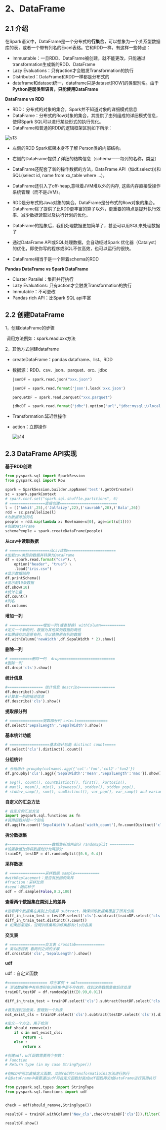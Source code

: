 # 2、DataFrame

## 2.1 介绍

在Spark语义中，DataFrame是一个分布式的**行集合**，可以想象为一个关系型数据库的表，或者一个带有列名的Excel表格。它和RDD一样，有这样一些特点：

- Immuatable：一旦RDD、DataFrame被创建，就不能更改，只能通过transformation生成新的RDD、DataFrame
- Lazy Evaluations：只有action才会触发Transformation的执行
- Distributed：DataFrame和RDD一样都是分布式的
- dataframe和dataset统一，dataframe只是dataset[ROW]的类型别名。由于**Python是弱类型语言，只能使用DataFrame**

**DataFrame vs RDD**

- RDD：分布式的对象的集合，Spark并不知道对象的详细模式信息
- DataFrame：分布式的Row对象的集合，其提供了由列组成的详细模式信息，使得Spark SQL可以进行某些形式的执行优化。
- DataFrame和普通的RDD的逻辑框架区别如下所示：

![s13](pics/s13.png)

- 左侧的RDD Spark框架本身不了解 Person类的内部结构。

- 右侧的DataFrame提供了详细的结构信息（schema——每列的名称，类型）
- DataFrame还配套了新的操作数据的方法，DataFrame API（如df.select())和SQL(select id, name from xx_table where ...)。
- DataFrame还引入了off-heap,意味着JVM堆以外的内存, 这些内存直接受操作系统管理（而不是JVM）。

- RDD是分布式的Java对象的集合。DataFrame是分布式的Row对象的集合。DataFrame除了提供了比RDD更丰富的算子以外，更重要的特点是提升执行效率、减少数据读取以及执行计划的优化。
- DataFrame的抽象后，我们处理数据更加简单了，甚至可以用SQL来处理数据了
- 通过DataFrame API或SQL处理数据，会自动经过Spark 优化器（Catalyst）的优化，即使你写的程序或SQL不仅高效，也可以运行的很快。
- DataFrame相当于是一个带着schema的RDD

**Pandas DataFrame vs Spark DataFrame**

- Cluster Parallel：集群并行执行
- Lazy Evaluations: 只有action才会触发Transformation的执行
- Immutable：不可更改
- Pandas rich API：比Spark SQL api丰富

## 2.2 创建DataFrame

1，创建dataFrame的步骤

​	调用方法例如：spark.read.xxx方法

2，其他方式创建dataframe

- createDataFrame：pandas dataframe、list、RDD

- 数据源：RDD、csv、json、parquet、orc、jdbc

  ```python
  jsonDF = spark.read.json("xxx.json")
  
  jsonDF = spark.read.format('json').load('xxx.json')
  
  parquetDF = spark.read.parquet("xxx.parquet")
  
  jdbcDF = spark.read.format("jdbc").option("url","jdbc:mysql://localhost:3306/db_name").option("dbtable","table_name").option("user","xxx").option("password","xxx").load()
  ```

- Transformation:延迟性操作

- action：立即操作

  ![s14](pics/s14.png)

## 2.3 DataFrame API实现

**基于RDD创建**

```python
from pyspark.sql import SparkSession
from pyspark.sql import Row

spark = SparkSession.builder.appName('test').getOrCreate()
sc = spark.sparkContext
# spark.conf.set("spark.sql.shuffle.partitions", 6)
# ================直接创建==========================
l = [('Ankit',25),('Jalfaizy',22),('saurabh',20),('Bala',26)]
rdd = sc.parallelize(l)
#为数据添加列名
people = rdd.map(lambda x: Row(name=x[0], age=int(x[1])))
#创建DataFrame
schemaPeople = spark.createDataFrame(people)
```

**从csv中读取数据**

```python
# ==================从csv读取======================
#加载csv类型的数据并转换为DataFrame
df = spark.read.format("csv"). \
    option("header", "true") \
    .load("iris.csv")
#显示数据结构
df.printSchema()
#显示前10条数据
df.show(10)
#统计总量
df.count()
#列名
df.columns
```

**增加一列**

```python
# ===============增加一列(或者替换) withColumn===========
#定义一个新的列，数据为其他某列数据的两倍
#如果操作的是原有列，可以替换原有列的数据
df.withColumn('newWidth',df.SepalWidth * 2).show()
```

**删除一列**

```python
# ==========删除一列  drop=========================
#删除一列
df.drop('cls').show()
```

**统计信息**

```python
#================ 统计信息 describe================
df.describe().show()
#计算某一列的描述信息
df.describe('cls').show()   
```

**提取部分列**

```python
# ===============提取部分列 select==============
df.select('SepalLength','SepalWidth').show()
```

**基本统计功能**

```python
# ==================基本统计功能 distinct count=====
df.select('cls').distinct().count()
```

**分组统计**

```python
# 分组统计 groupby(colname).agg({'col':'fun','col2':'fun2'})
df.groupby('cls').agg({'SepalWidth':'mean','SepalLength':'max'}).show()

# avg(), count(), countDistinct(), first(), kurtosis(),
# max(), mean(), min(), skewness(), stddev(), stddev_pop(),
# stddev_samp(), sum(), sumDistinct(), var_pop(), var_samp() and variance()
```

**自定义的汇总方法**

```python
# 自定义的汇总方法
import pyspark.sql.functions as fn
#调用函数并起一个别名
df.agg(fn.count('SepalWidth').alias('width_count'),fn.countDistinct('cls').alias('distinct_cls_count')).show()
```

**拆分数据集**

```python
#====================数据集拆成两部分 randomSplit ===========
#设置数据比例将数据划分为两部分
trainDF, testDF = df.randomSplit([0.6, 0.4])
```

**采样数据**

```python
# ================采样数据 sample===========
#withReplacement：是否有放回的采样
#fraction：采样比例
#seed：随机种子
sdf = df.sample(False,0.2,100)
```

**查看两个数据集在类别上的差异**

```python
#查看两个数据集在类别上的差异 subtract，确保训练数据集覆盖了所有分类
diff_in_train_test = testDF.select('cls').subtract(trainDF.select('cls'))
diff_in_train_test.distinct().count()
# 如果结果是0，说明训练集和训练集都有cls的各类
```

**交叉表**

```python
# ================交叉表 crosstab=============
# 类似透视表 看两列之间的关联
df.crosstab('cls','SepalLength').show()
```

**udf**

udf：自定义函数

```python
#================== 综合案例 + udf================
# 测试数据集中有些类别在训练集中是不存在的，找到这些数据集做后续处理
trainDF,testDF = df.randomSplit([0.99,0.01])

diff_in_train_test = trainDF.select('cls').subtract(testDF.select('cls')).distinct().show()

#首先找到这些类，整理到一个列表
not_exist_cls = trainDF.select('cls').subtract(testDF.select('cls')).distinct().rdd.map(lambda x :x[0]).collect()

#定义一个方法，用于检测
def should_remove(x):
    if x in not_exist_cls:
        return -1
    else :
        return x

#创建udf，udf函数需要两个参数：
# Function
# Return type (in my case StringType())

#在RDD中可以直接定义函数，交给rdd的transformatioins方法进行执行
#在DataFrame中需要通过udf将自定义函数封装成udf函数再交给DataFrame进行调用执行

from pyspark.sql.types import StringType
from pyspark.sql.functions import udf


check = udf(should_remove,StringType())

resultDF = trainDF.withColumn('New_cls',check(trainDF['cls'])).filter('New_cls <> -1')

resultDF.show()
```

